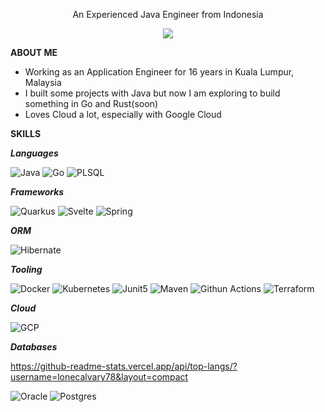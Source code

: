 
<p align='center'>
An Experienced Java Engineer from Indonesia
</p>

<p align='center'>
  <a href="https://www.linkedin.com/in/gunardy-sutanto/">
    <img src="https://img.shields.io/badge/linkedin-%230077B5.svg?&style=for-the-badge&logo=linkedin&logoColor=white" />
  </a>
</p>

**ABOUT ME**
 - Working as an Application Engineer for 16 years in Kuala Lumpur, Malaysia
 - I built some projects with Java but now I am exploring to build something in Go and Rust(soon)
 - Loves Cloud a lot, especially with Google Cloud 

**SKILLS**

***Languages***

![Java](https://img.shields.io/badge/OpenJDK-ED8B00?style=for-the-badge&logo=openjdk&logoColor=white)
![Go](https://img.shields.io/badge/Go-00ADD8?style=for-the-badge&logo=go&logoColor=white)
![PLSQL](https://img.shields.io/badge/PLSQL-F80000?style=for-the-badge&logo=oracle&logoColor=black)


***Frameworks***

![Quarkus](https://img.shields.io/badge/Quarkus-000000?style=for-the-badge&logo=quarkus)
![Svelte](https://img.shields.io/badge/SvelteKit-FF3E00?style=for-the-badge&logo=Svelte&logoColor=white)
![Spring](https://img.shields.io/badge/Spring-6DB33F?style=for-the-badge&logo=spring&logoColor=white)

***ORM***

![Hibernate](https://img.shields.io/badge/Hibernate-59666C?style=for-the-badge&logo=Hibernate&logoColor=white)

***Tooling***

![Docker](https://img.shields.io/badge/Docker-2CA5E0?style=for-the-badge&logo=docker&logoColor=white)
![Kubernetes](https://img.shields.io/badge/kubernetes-326ce5.svg?&style=for-the-badge&logo=kubernetes&logoColor=white)
![Junit5](https://img.shields.io/badge/Junit5-25A162?style=for-the-badge&logo=junit5&logoColor=white)
![Maven](https://img.shields.io/badge/apache_maven-C71A36?style=for-the-badge&logo=apachemaven&logoColor=white)
![Githun Actions](https://img.shields.io/badge/GitHub_Actions-2088FF?style=for-the-badge&logo=github-actions&logoColor=white)
![Terraform](https://img.shields.io/badge/Terraform-7B42BC?style=for-the-badge&logo=terraform&logoColor=white)

***Cloud***

![GCP](https://img.shields.io/badge/Google_Cloud-4285F4?style=for-the-badge&logo=google-cloud&logoColor=white)

***Databases***

https://github-readme-stats.vercel.app/api/top-langs/?username=lonecalvary78&layout=compact

![Oracle](https://img.shields.io/badge/Oracle-F80000?style=for-the-badge&logo=Oracle&logoColor=white)
![Postgres](https://img.shields.io/badge/PostgreSQL-316192?style=for-the-badge&logo=postgresql&logoColor=white)
